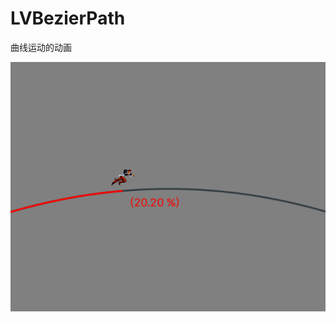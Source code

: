 # LVBezierPath
曲线运动的动画




![image](https://github.com/lvyongtao/LVBezierPath/blob/master/Running.gif)
